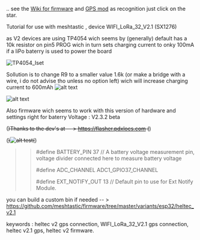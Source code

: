 .. see the [Wiki for firmware](https://github.com/yo8aiv/WIFI-LoRa-32-V2-charging-mod---meshtastic-legacy-firmware-HELTEC-V2.1-/wiki)  and  [GPS mod](https://github.com/yo8aiv/WIFI-LoRa-32-V2-charging-and-gps-mod-meshtastic-legacy-firmware-HELTEC-V2.1/wiki/Heltec-V2-,-Heltec-V2.1--add-gps-to-you-meshtastic-node-(lora-device)-!)  as recognition just click on the star. 

Tutorial for use with meshtastic , device WIFI_LoRa_32_V2.1  (SX1276)

as V2 devices are using TP4054 wich seems by (generally) default has a 10k resistor on pin5 PROG
wich in turn sets charging current to onky 100mA if a liPo baterry is used to power the board

![TP4054_Iset](https://github.com/user-attachments/assets/a9fbdb11-3987-4524-9acf-0f513392b475)

Sollution is to change R9 to a smaller value 1.6k (or make a bridge with a wire, i do not advise tho unless no option left) wich will increase charging current to 600mAh
![alt text](https://github.com/yo8aiv/WIFI_LoRa_32_V2_charging_mod/blob/main/WIFI-LoRa-32-V2.1.png)

![alt text](https://github.com/yo8aiv/WIFI_LoRa_32_V2_charging_mod/blob/main/back.jpg)

 Also firmware wich seems to work with this version of hardware and settings right for baterry Voltage : V2.3.2 beta 
 
  (~~)Thanks to the dev's at -- > https://flasher.pdxlocs.com  (~~)

(~~)![alt test](https://github.com/yo8aiv/WIFI_LoRa_32_V2_charging_mod/blob/main/Meshtastic%20ESP32%20Web%20Installer.png)(~~)
 
>>  #define BATTERY_PIN 37 // A battery voltage measurement pin, voltage divider connected here to measure battery voltage
>> 
>>  #define ADC_CHANNEL ADC1_GPIO37_CHANNEL
>> 
>>  #define EXT_NOTIFY_OUT 13 // Default pin to use for Ext Notify Module.
>>
 you can build a custom bin if needed -- >  https://github.com/meshtastic/firmware/tree/master/variants/esp32/heltec_v2.1


keywords : heltec v2 gps connection, WIFI_LoRa_32_V2.1 gps connection, heltec v2.1 gps, heltec v2 firmware.








